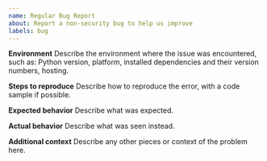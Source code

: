 ```yaml
---
name: Regular Bug Report
about: Report a non-security bug to help us improve
labels: bug
---
```


**Environment**
Describe the environment where the issue was encountered, such as: Python version, platform, installed dependencies and their version numbers, hosting.

**Steps to reproduce**
Describe how to reproduce the error, with a code sample if possible.

**Expected behavior**
Describe what was expected.

**Actual behavior**
Describe what was seen instead.

**Additional context**
Describe any other pieces or context of the problem here.
